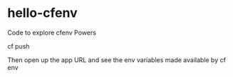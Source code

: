 # hello-cfenv
Code to explore cfenv Powers

cf push

Then open up the app URL and see the env variables made available by cf env
